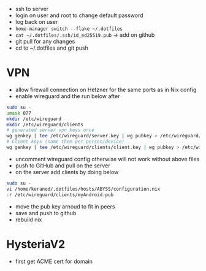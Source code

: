 - ssh to server
- login on user and root to change default password
- log back on user
- `home-manager switch --flake ~/.dotfiles`
- `cat ~/.dotfiles/.ssh/id_ed25519.pub` -> add on github
- git pull for any changes
- cd to ~/.dotfiles and git push

# VPN

- allow firewall connection on Hetzner for the same ports as in Nix config
- enable wireguard and the run below after

```bash
sudo su -
umask 077
mkdir /etc/wireguard
mkdir /etc/wireguard/clients
# generated server vpn keys once
wg genkey | tee /etc/wireguard/server.key | wg pubkey > /etc/wireguard/server.pub
# Client keys (name them per person/device)
wg genkey | tee /etc/wireguard/clients/client.key | wg pubkey > /etc/wireguard/clients/client.pub
```

- uncomment wireguard config otherwise will not work without above files
- push to GitHub and pull on the server
- on the server add clients by doing below

```bash
sudo su -
vi /home/keranod/.dotfiles/hosts/ABYSS/configuration.nix
:r /etc/wireguard/clients/myAndroid.pub
```

- move the pub key arnoud to fit in peers
- save and push to github
- rebuild nix

# HysteriaV2

- first get ACME cert for domain

```bash

```
